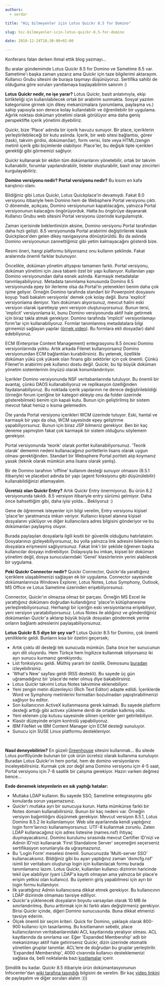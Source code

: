 ```yaml
---
authors:
  - serdar

title: "Hiç bilmeyenler için Lotus Quickr 8.5 for Domino"

slug: hic-bilmeyenler-icin-lotus-quickr-8.5-for-domino

date: 2010-12-24T18:30:00+02:00

---
```


Konferans falan derken ihmal ettik blog yazmayı...

Bu aralar gündemimde Lotus Quickr 8.5 for Domino ve Sametime 8.5 var. Sametime'ı başka zaman yazarız ama Quickr için taze bilgilerimi aktarayım. Kullanıcı Grubu sitesini de buraya taşımayı düşünüyoruz. Sertifika sahibi de olduğuma göre soruları yanıtlamaya başlayabilirim sanırım :)
<!-- more -->
**Lotus Quickr nedir, ne işe yarar?**
Lotus Quickr, basit anlatımıyla, ekip birlikteliği için kullanılabilecek ortak bir arabirim sunmakta. Sosyal yazılım kategorisine girmek için dikey mekanizmalara (yorumlama, paylaşma vs.) sahip yapısıyla son derece kolay kullanılabilir ve öğrenilebilir bir uygulama. Ağırlık noktası doküman yönetimi olarak görülüyor ama daha geniş perspektifte içerik yönetimi diyebiliriz.

Quickr, bize 'Place' adında bir içerik havuzu sunuyor. Bir place, içeriklerin yerleştirilebileceği bir kutu aslında. İçerik, bir web sitesi bağlantısı, görev (task), takvim girdisi, doküman(lar), form verisi, liste veya HTML/zengin metinli içerik gibi biçimlerde olabiliyor. Place'ler, bu değişik tipte içerikleri gerektiği gibi görmemizi sağlıyor.

Quickr kullanarak bir ekibin tüm dokümanlarını yönetebilir, ortak bir takvim kullanabilir, forumlar yapılandırabilir, listeler oluşturabilir, basit onay zincirleri kurgulayabiliriz.

**Domino versiyonu nedir? Portal versiyonu nedir?**
Bu kısım en kafa karıştırıcı olanı.

Bildiğiniz gibi Lotus Quickr, Lotus Quickplace'in devamıydı. Fakat 8.0 versiyonu itibariyle hem Domino hem de Websphere Portal versiyonu çıktı. O dönemde, açıkçası, Domino versiyonunun kapatılacağını, yalnızca Portal versiyonunun kalacağını öngörüyorduk. Hatta bu öngörüye dayanarak Kullanıcı Grubu web sitesini Portal versiyonu üzerinde kurgulamıştık.

Zaman içerisinde beklentimizin aksine, Domino versiyonu Portal tarafından daha hızlı gelişti. 8.5 versiyonunda Portal arabirimi değiştirilerek klasik Quickplace'den gelen dikey navigasyona dönüştürüldü. Bu da aslında Domino versiyonunun zannettiğimiz gibi yetim kalmayacağını gösterdi bize.

Resmi öneri, hangi platformu biliyorsanız onu kullanın şeklinde. Fakat aralarında önemli farklar bulunuyor.

Öncelikle, doküman yönetim altyapısı tamamen farklı. Portal versiyonu, doküman yönetimi için Java tabanlı özel bir yapı kullanıyor. Kullanılan yapı Domino versiyonundan daha esnek aslında. Karmaşık metadatalar tanımlayabiliyoruz. Metadata tanımlama konusunda Domino 8.5 versiyonunda epey bir ilerleme olsa da Portal'in yetenekleri benim daha çok işime geliyor. Örneğin Domino tarafında standart bir Powerpoint dosyasını koyup 'hadi bakalım versiyonla' demek çok kolay değil. Buna 'explicit' versiyonlama deniyor. Yani dokümanı alıyorsunuz, mevcut halini eski versiyon olarak işaretleyip yeni versiyon oluşturuyorsunuz. Bunun tersi, 'implicit' versiyonlama ki, bunu Domino versiyonunda aktif hale getirmek için biraz takla atmak gerekiyor. Domino tarafında 'implicit' versiyonlamayı form'lar için kullanabiliyoruz. Formlar tanımlanmış metadatalara bilgi girmemizi sağlayan yapılar ([örnek video](http://www-10.lotus.com/ldd/lqwiki.nsf/xsp/.ibmmodres/domino/OpenAttachment/ldd/lqwiki.nsf/F1D9ECD5BB4BF4968525779D00727DBE/attach/QD%208.5%20-%20Creating%20Custom%20Forms.mp4)). Bu formlara ekli dosya(lar) dahil edebiliyoruz.

ECM (Enterprise Content Management) entegrasyonu 8.5 öncesi Domino versiyonlarında yoktu. Artık arkada Filenet kullanıyorsanız Domino versiyonundan ECM bağlantıları kurabilirsiniz. Bu yetenek, özellikle doküman yükü çok yüksek olan finans gibi sektörler için çok önemli. Çünkü Filenet'in arabirimi pek kullanıcı dostu değil. Quickr, bu tip büyük doküman yönetim sistemlerinin önyüzü olarak konumlandırılıyor.

İçerikler Domino versiyonunda NSF veritabanlarında tutuluyor. Bu önemli bir avantaj, çünkü DAOS kullanabiliyoruz ve replikasyon özelliğinden faydalanabiliyoruz. Bu noktada içerik yapılarının ne derece değiştirilebildiği (örneğin forum içeriğine bir kategori ekleyip onu da folder üzerinde gösterebilmek) benim için kapalı kutu. Bunun için geliştirilmiş bir sistem mevcut fakat henüz o kısma gelemedim.

Öte yanda Portal versiyonu içerikleri WCM üzerinde tutuyor. Eski, hantal ve karmaşık bir yapı da olsa, WCM sayesinde epey geliştirme yapabiliyorsunuz. Bunun için biraz JSP bilmeniz gerekiyor. Ben bir kaç deneme yapmıştım fakat çok karmaşık bir sistem olduğunu söylemem gerekiyor.

Portal versiyonunda 'teorik' olarak portlet kullanabiliyorsunuz. 'Teorik olarak' dememin nedeni kullanacağınız portletlerin lisans olarak uygun olması gerektiğinden. Standart bir Websphere Portal portleti alıp koymanız yasak (teknik olarak mümkün ama lisans olarak yanlış).

Bir de Domino tarafının 'offline' kullanım desteği sunuyor olmasını (8.5.1 itibariyle) ve placebot adında bir yapı (agent fonksiyonu gibi düşünülebilir) kullanabildiğinizi atlamayalım.

**Ücretsiz olan Quickr Entry?**
Artık Quickr Entry önermiyoruz. Bu ürün 8.2 versiyonunda takıldı. 8.5 versiyon itibariyle entry sürümü gelmiyor. Daha önce [](2010-11-iyi-haber-lotus-quickr-entry-tarih-oldu....md)bahsettiğim gibi, daha iyisi yolda... Bekliyoruz :)

Gene de öğrenmek isteyenler için bilgi verelim, Entry versiyonu kişisel 'place'ler yaratmanıza imkan veriyor. Kullanıcı kişisel alanına kişisel dosyalarını yüklüyor ve diğer kullanıcılara adres bilgisini gönderiyor ve bu dokümanları paylaşmış oluyor.

Burada paylaşılan dosyalarla ilgili kısıtlı bir güvenlik olduğunu hatırlatalım. Dosyalarınızı gizleyebiliyorsunuz, bu yolla yalnızca link adresini bilenlerin bu dosyalara erişmesini sağlıyorsunuz. Fakat link'i bir şekilde öğrenen başka kullanıcılar dosyayı indirebiliyor. Dolayısıyla bu imkan, kişisel bir doküman yönetimi değil, dosya sunucularındaki 'Genel' klasörlerinin yerini alabilecek bir uygulama.

**Peki Quickr Connector nedir?**
Quickr Connector, Quickr'da yarattığınız içeriklere ulaşabilmenizi sağlayan ek bir uygulama. Connector sayesinde dokümanlarınıza Windows Explorer, Lotus Notes, Lotus Symphony, Outlook, MS Office ve Lotus Sametime üzerinden erişebiliyorsunuz.

Connector, Quickr'ın olmazsa olmaz bir parçası. Örneğin MS Excel ile yarattığınız dokümanı doğrudan kullandığınız 'place'in kütüphanesine yerleştirebiliyorsunuz. Herhangi bir içeriğin eski versiyonlarına erişebiliyor, yeni versiyon yaratabiliyorsunuz. Lotus Notes ile aldığınız ve gönderdiğiniz dokümanları Quickr'a aktarıp büyük büyük dosyaları göndermek yerine onların bağlantı adreslerini paylaşabiliyorsunuz.

**Lotus Quickr 8.5 diye bir şey var?**
Lotus Quickr 8.5 for Domino, çok önemli yeniliklerle geldi. Bunların kısa bir özetini geçersek;

* Artık çoklu dil desteği tek sunucuda mümkün. Daha önce her sunucunun ayrı dili oluyordu. Hem Türkçe hem İngilizce kullanmak istiyorsanız iki ayrı sunucu kurmanız gerekiyordu.
* List fonksiyonu geldi. Müthiş yararlı bir özellik. Demosunu [buradan](http://www-10.lotus.com/ldd/lqwiki.nsf/xsp/.ibmmodres/domino/OpenAttachment/ldd/lqwiki.nsf/F1D9ECD5BB4BF4968525779D00727DBE/attach/QD%208.5%20-%20Lists.mp4) izleyebilirsiniz.
* 'What's New' sayfası geldi (RSS destekli). Bu sayede üç gün uğramadığınız bir 'place'de neler olmuş diye bakabilirsiniz.
* Lotus Quickr takvimi Lotus Notes takvimine eklenebiliyor.
* Yeni zengin metin düzenleyici (Rich Text Editor) adapte edildi. İçeriklerde Word ve Symphony metinlerini formatları bozulmadan yapıştırabilmenizi sağlıyor bu editor.
* Son kullanıcının ActiveX kullanmasına gerek kalmadı. Bu sayede platform desteği arttığı gibi activex yükleme derdi de ortadan kalkmış oldu.
* Yeni eklenen çöp kutusu sayesinde silinen içerikler geri getirilebiliyor.
* Klasör düzeyinde erişim kontrolü yapabiliyoruz.
* IBM FileNet ve IBM Content Manager için ECM desteği sunuluyor.
* Sunucu için SUSE Linux platformu destekleniyor.

<br />

**Nasıl deneyebilirim?**
En güzeli [Greenhouse](http://greenhouse.lotus.com/) sitesini kullanmak... Bu sitede Lotus portföyünde bulunan bir çok ürün ücretsiz olarak kullanıma sunuluyor. Buradan Lotus Quickr'ın hem portal, hem de domino versiyonlarını inceleyebilirsiniz. Kurmak çok zor değil ama Domino versiyonu için 4-5 saat, Portal versiyonu için 7-8 saatlik bir çalışma gerekiyor. Hazırı varken değmez bence...

**Evde denemek isteyenlerin en sık yaptığı hatalar:**

* Mutlaka LDAP kullanın. Bu sayede SSO, Sametime entegrasyonu gibi konularda sorun yaşamazsınız.
* Quickr'ı mutlaka ayrı bir sunucuya kurun. Hatta mümkünse farklı bir Notes domain kullanabilirsiniz. Bunun bir kaç nedeni var. Örneğin versiyon bağımlılığını düşünmek gerekiyor. Mevcut versiyon 8.5.1, Lotus Domino 8.5.2 ile kullanılamıyor. Web site ayarlarında kendi yaptığınız login form'larınızı kullanamıyorsunuz. UTF-8 kullanmak zorunlu. Zaten LDAP kullanacağınız için adres listesine (names.nsf) ihtiyaç duymayacaksınız. Domino kurulumu sırasında mevcut Certifier ID'nizi ve Admin ID'nizi kullanarak 'First Standalone Server' seçeneğini seçerseniz sertifikasyon sorunlarıyla da uğraşmazsınız.
* Bu 'Login Form' meselesi önemli. Sunucunuzda 'Multi-server SSO' kullanacaksınız. Bildiğiniz gibi bu ayarı yaptığınız zaman 'domcfg.nsf' isimli bir veritabanı oluşturup login için kullanılacak formu burada tanımlamanız lazım. Lotus Quickr, kullanılan kullanıcı dizininin haricinde tekil üye alabiliyor (yani LDAP'a kayıtlı olmayan ama yalnızca bir place'e erişim yetkisi olan kullanıcı). Bu üyelerin giriş yapabilmesi için ayrı bir login formu kullanılıyor.
* İlk yarattığınız Admin kullanıcısına dikkat etmek gerekiyor. Bu kullanıcının LDAP dizininde olmaması tavsiye ediliyor.
* Quickr'a yüklenecek dosyaların boyutu varsayılan olarak 10 MB ile sınırlandırılmış. Bunu arttırmak için iki farklı alanı değiştirmeniz gerekiyor. Birisi Quickr içinde, diğeri Domino sunucusunda. Buna dikkat etmenizi tavsiye ederim.
* Ölçek önemli bir seçim kriteri. Quick for Domino, yaklaşık olarak 800-900 kullanıcı için tasarlanmış. Bu kısıtlamanın sebebi, place kullanıcılarının veritabanlarındaki ACL kayıtlarında yeralıyor olması. ACL kayıtlarında da sınırlama var. Eğer 'Expanded Membership' adlı bir mekanizmayı aktif hale getirirseniz Quickr, dizin üzerinde otomatik yönetilen gruplar tanımlar. ACL'lere de doğrudan bu gruplar yerleştirilir. 'Expanded Membership', 4000 civarında kullanıcı desteklemenizi sağlasa da, belli noktalarda bazı [kısıtlamalar](http://www-10.lotus.com/ldd/lqwiki.nsf/dx/Expanded_membership_qd85) içerir.


Şimdilik bu kadar. Quickr 8.5 itibariyle ürün dokümantasyonunun Infocenter'dan [wiki tarafına taşındığı](http://www-10.lotus.com/ldd/lqwiki.nsf/xpViewCategories.xsp?lookupName=Lotus%20Quickr%208.5%20for%20Domino%20documentation) bilgisini de verelim. Bir kaç [video linkini](http://www-10.lotus.com/ldd/lqwiki.nsf/dx/Quickr_8.5_Videos) de paylaşalım ve diğer soruları alalım :)))
